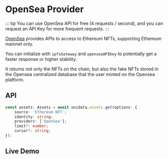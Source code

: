 # OpenSea Provider

<Logos type="Assets" :names="['Ethereum', 'OpenSea']" />

::: tip
You can use OpenSea API for free (4 requests / second), and you can request an API Key for more frequent requests.
:::

[OpenSea](https://opensea.io/) provides APIs to access to Ethereum NFTs, supporting Ethereum mainnet only.

You can initialize with `ipfsGateway` and `openseaAPIKey` to potentially get a faster response or higher stability.

It returns not only the NFTs on the chain, but also the fake NFTs stored in the Opensea centralized database that the user minted on the Opensea platform.

## API

```ts
const assets: Assets = await unidata.assets.get(options: {
    source: 'Ethereum NFT';
    identity: string;
    providers: ['OpenSea'];
    limit?: number;
    cursor?: string;
});
```

## Live Demo

<Assets :source="'Ethereum NFT'" :providers="['OpenSea']" :defaultIdentity="'0xC8b960D09C0078c18Dcbe7eB9AB9d816BcCa8944'" />
